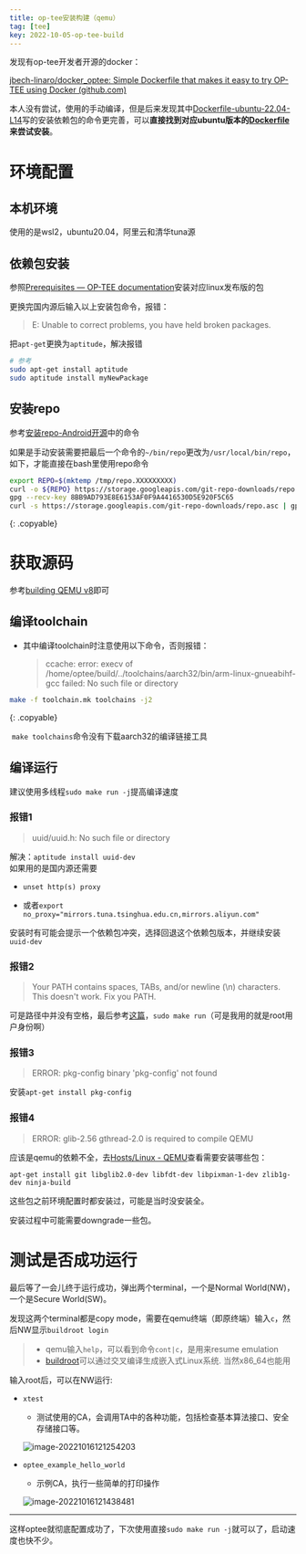 ```yaml
---
title: op-tee安装构建（qemu）
tag: [tee]
key: 2022-10-05-op-tee-build
---
```




发现有op-tee开发者开源的docker：

[jbech-linaro/docker_optee: Simple Dockerfile that makes it easy to try OP-TEE using Docker (github.com)](https://github.com/jbech-linaro/docker_optee)

本人没有尝试，使用的手动编译，但是后来发现其中[Dockerfile-ubuntu-22.04-L14](https://github.com/jbech-linaro/docker_optee/blob/f82883937572daa94c45c6e24017ad712727c622/Dockerfile#L14)写的安装依赖包的命令更完善，可以**直接找到对应ubuntu版本的[Dockerfile](https://github.com/jbech-linaro/docker_optee/blob/ubuntu-22.04/Dockerfile)来尝试安装**。

# 环境配置

## 本机环境

使用的是wsl2，ubuntu20.04，阿里云和清华tuna源

## 依赖包安装

参照[Prerequisites — OP-TEE documentation](https://optee.readthedocs.io/en/latest/building/prerequisites.html)安装对应linux发布版的包

更换完国内源后输入以上安装包命令，报错：

>E: Unable to correct problems, you have held broken packages.

把`apt-get`更换为`aptitude`，解决报错

```bash
# 参考
sudo apt-get install aptitude
sudo aptitude install myNewPackage
```

## 安装repo

参考[安装repo-Android开源](https://source.android.com/docs/setup/develop#installing-repo)中的命令

如果是手动安装需要把最后一个命令的`~/bin/repo`更改为`/usr/local/bin/repo`，如下，才能直接在bash里使用repo命令


```bash
export REPO=$(mktemp /tmp/repo.XXXXXXXXX)
curl -o ${REPO} https://storage.googleapis.com/git-repo-downloads/repo
gpg --recv-key 8BB9AD793E8E6153AF0F9A4416530D5E920F5C65
curl -s https://storage.googleapis.com/git-repo-downloads/repo.asc | gpg --verify - ${REPO} && install -m 755 ${REPO} /usr/local/bin/repo
```
{: .copyable} 

# 获取源码

参考[building QEMU v8](https://optee.readthedocs.io/en/latest/building/devices/qemu.html#qemu-v8)即可

## 编译toolchain

- 其中编译toolchain时注意使用以下命令，否则报错：

	> ccache: error: execv of /home/optee/build/../toolchains/aarch32/bin/arm-linux-gnueabihf-gcc failed: No such file or directory

```bash
make -f toolchain.mk toolchains -j2
```
{: .copyable} 

​	`make toolchains`命令没有下载aarch32的编译链接工具

## 编译运行

建议使用多线程`sudo make run -j`提高编译速度

### 报错1

> uuid/uuid.h: No such file or directory

解决：`aptitude install uuid-dev`
​	
如果用的是国内源还需要

- `unset http(s) proxy`

- 或者`export no_proxy="mirrors.tuna.tsinghua.edu.cn,mirrors.aliyun.com"`

安装时有可能会提示一个依赖包冲突，选择回退这个依赖包版本，并继续安装`uuid-dev`

### 报错2

> Your PATH contains spaces, TABs, and/or newline (\n) characters.
> This doesn't work. Fix you PATH.

可是路径中并没有空格，最后参考[这篇](https://blog.csdn.net/weixin_45502929/article/details/119642271)，`sudo make run`（可是我用的就是root用户身份啊）

### 报错3

> ERROR: pkg-config binary 'pkg-config' not found

安装`apt-get install pkg-config`

### 报错4

> ERROR: glib-2.56 gthread-2.0 is required to compile QEMU

应该是qemu的依赖不全，去[Hosts/Linux - QEMU](https://wiki.qemu.org/Hosts/Linux)查看需要安装哪些包：

`apt-get install git libglib2.0-dev libfdt-dev libpixman-1-dev zlib1g-dev ninja-build`

这些包之前环境配置时都安装过，可能是当时没安装全。

安装过程中可能需要downgrade一些包。

# 测试是否成功运行

最后等了一会儿终于运行成功，弹出两个terminal，一个是Normal World(NW)，一个是Secure World(SW)。

发现这两个terminal都是copy mode，需要在qemu终端（即原终端）输入`c`，然后NW显示`buildroot login`

> - qemu输入`help`，可以看到命令`cont|c`，是用来resume emulation
> - [buildroot](https://buildroot.org/)可以通过交叉编译生成嵌入式Linux系统. 当然x86_64也能用

输入root后，可以在NW运行:

- `xtest`

  - 测试使用的CA，会调用TA中的各种功能，包括检查基本算法接口、安全存储接口等。

  ![image-20221016121254203](https://xdo0.github.io/imgsrc/image-20221016121254203.png)

- `optee_example_hello_world`

  - 示例CA，执行一些简单的打印操作

  ![image-20221016121438481](https://xdo0.github.io/imgsrc/image-20221016121438481.png)

---

这样optee就彻底配置成功了，下次使用直接`sudo make run -j`就可以了，启动速度也快不少。

